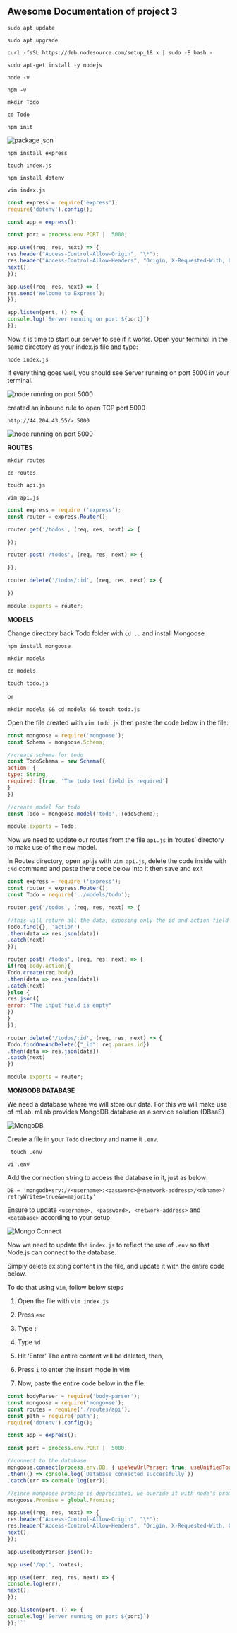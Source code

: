 ## Awesome Documentation of project 3

`sudo apt update`

`sudo apt upgrade`

<!--- get the location of Node.js software from Ubuntu repositories. -->

`curl -fsSL https://deb.nodesource.com/setup_18.x | sudo -E bash -`

`sudo apt-get install -y nodejs`

`node -v`

`npm -v`

`mkdir Todo`

`cd Todo`

`npm init`

![package json](./images/package_json.PNG)

<!-- INSTALL EXPRESS.JS  Remember that Express is a framework for Node.js, therefore a lot of things developers would have programmed is already taken care of out of the box. Therefore it simplifies development, and abstracts a lot of low level details. For example, Express helps to define routes of your application based on HTTP methods and URLs.-->

`npm install express`

`touch index.js`

`npm install dotenv`

`vim index.js`

``` javascript
const express = require('express');
require('dotenv').config();

const app = express();

const port = process.env.PORT || 5000;

app.use((req, res, next) => {
res.header("Access-Control-Allow-Origin", "\*");
res.header("Access-Control-Allow-Headers", "Origin, X-Requested-With, Content-Type, Accept");
next();
});

app.use((req, res, next) => {
res.send('Welcome to Express');
});

app.listen(port, () => {
console.log(`Server running on port ${port}`)
});  

```

Now it is time to start our server to see if it works. Open your terminal in the same directory as your index.js file and type: 

`node index.js`

If every thing goes well, you should see Server running on port 5000 in your terminal.

![node running on port 5000](./images/node.PNG)

created an inbound rule to open TCP port 5000

`http://44.204.43.55/>:5000`

![node running on port 5000](./images/express.PNG)

**ROUTES**

`mkdir routes`

`cd routes`

`touch api.js`

`vim api.js`

``` javascript
const express = require ('express');
const router = express.Router();

router.get('/todos', (req, res, next) => {

});

router.post('/todos', (req, res, next) => {

});

router.delete('/todos/:id', (req, res, next) => {

})

module.exports = router;
```

**MODELS**

Change directory back Todo folder with `cd ..` and install Mongoose

`npm install mongoose`

`mkdir models`

`cd models`

`touch todo.js`

or

`mkdir models && cd models && touch todo.js`

Open the file created with `vim todo.js` then paste the code below in the file:

``` javascript
const mongoose = require('mongoose');
const Schema = mongoose.Schema;

//create schema for todo
const TodoSchema = new Schema({
action: {
type: String,
required: [true, 'The todo text field is required']
}
})

//create model for todo
const Todo = mongoose.model('todo', TodoSchema);

module.exports = Todo; 
```

Now we need to update our routes from the file `api.js` in ‘routes’ directory to make use of the new model.

In Routes directory, open api.js with `vim api.js`, delete the code inside with `:%d` command and paste there code below into it then save and exit

``` javascript
const express = require ('express');
const router = express.Router();
const Todo = require('../models/todo');

router.get('/todos', (req, res, next) => {

//this will return all the data, exposing only the id and action field to the client
Todo.find({}, 'action')
.then(data => res.json(data))
.catch(next)
});

router.post('/todos', (req, res, next) => {
if(req.body.action){
Todo.create(req.body)
.then(data => res.json(data))
.catch(next)
}else {
res.json({
error: "The input field is empty"
})
}
});

router.delete('/todos/:id', (req, res, next) => {
Todo.findOneAndDelete({"_id": req.params.id})
.then(data => res.json(data))
.catch(next)
})

module.exports = router;
```


**MONGODB DATABASE**

We need a database where we will store our data. For this we will make use of mLab. mLab provides MongoDB database as a service solution (DBaaS)

![MongoDB](./images/mLab.PNG)

Create a file in your `Todo` directory and name it `.env`.

` touch .env`

`vi .env`

Add the connection string to access the database in it, just as below:

`DB = 'mongodb+srv://<username>:<password>@<network-address>/<dbname>?retryWrites=true&w=majority'`

Ensure to update `<username>, <password>, <network-address>` and `<database>` according to your setup

![Mongo Connect](./images/Mongo%20connect.PNG)

Now we need to update the `index.js` to reflect the use of `.env` so that Node.js can connect to the database.

Simply delete existing content in the file, and update it with the entire code below.

To do that using `vim`, follow below steps

1. Open the file with `vim index.js`

2. Press `esc`

3. Type `:`

4. Type `%d`

5. Hit ‘Enter’
The entire content will be deleted, then,

6. Press `i` to enter the insert mode in vim

7. Now, paste the entire code below in the file.

``` javascript const express = require('express');
const bodyParser = require('body-parser');
const mongoose = require('mongoose');
const routes = require('./routes/api');
const path = require('path');
require('dotenv').config();

const app = express();

const port = process.env.PORT || 5000;

//connect to the database
mongoose.connect(process.env.DB, { useNewUrlParser: true, useUnifiedTopology: true })
.then(() => console.log(`Database connected successfully`))
.catch(err => console.log(err));

//since mongoose promise is depreciated, we overide it with node's promise
mongoose.Promise = global.Promise;

app.use((req, res, next) => {
res.header("Access-Control-Allow-Origin", "\*");
res.header("Access-Control-Allow-Headers", "Origin, X-Requested-With, Content-Type, Accept");
next();
});

app.use(bodyParser.json());

app.use('/api', routes);

app.use((err, req, res, next) => {
console.log(err);
next();
});

app.listen(port, () => {
console.log(`Server running on port ${port}`)
});```


